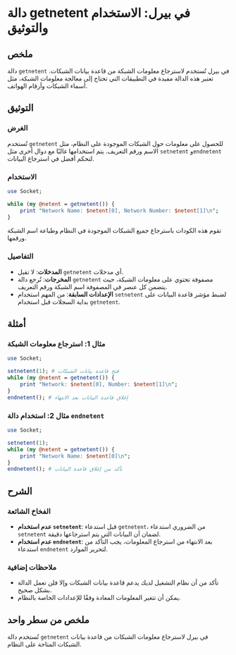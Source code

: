 <!--
Meta Description: # دالة getnetent في بيرل: الاستخدام والتوثيق ## ملخص دالة `getnetent` في بيرل تُستخدم لاسترجاع معلومات الشبكة من قاعدة بيانات الشبكات. تعتبر هذه الدال...
Meta Keywords: getnetent, الشبكات, netent, قاعدة, معلومات
-->

# دالة getnetent في بيرل: الاستخدام والتوثيق

## ملخص
دالة `getnetent` في بيرل تُستخدم لاسترجاع معلومات الشبكة من قاعدة بيانات الشبكات. تعتبر هذه الدالة مفيدة في التطبيقات التي تحتاج إلى معالجة معلومات الشبكة، مثل أسماء الشبكات وأرقام الهواتف.

## التوثيق
### الغرض
تُستخدم `getnetent` للحصول على معلومات حول الشبكات الموجودة على النظام، مثل الاسم ورقم التعريف. يتم استخدامها غالبًا مع دوال أخرى مثل `setnetent` و`endnetent` لتحكم أفضل في استرجاع البيانات.

### الاستخدام
```perl
use Socket;

while (my @netent = getnetent()) {
    print "Network Name: $netent[0], Network Number: $netent[1]\n";
}
```
تقوم هذه الكودات باسترجاع جميع الشبكات الموجودة في النظام وطباعة اسم الشبكة ورقمها.

### التفاصيل
- **المدخلات**: لا تقبل `getnetent` أي مدخلات.
- **المخرجات**: تُرجع دالة `getnetent` مصفوفة تحتوي على معلومات الشبكة، حيث يتضمن كل عنصر في المصفوفة اسم الشبكة ورقم التعريف.
- **الإعدادات السابقة**: من المهم استخدام `setnetent` لضبط مؤشر قاعدة البيانات على بداية السجلات قبل استخدام `getnetent`.

## أمثلة
### مثال 1: استرجاع معلومات الشبكة
```perl
use Socket;

setnetent(1); # فتح قاعدة بيانات الشبكات
while (my @netent = getnetent()) {
    print "Network: $netent[0], Number: $netent[1]\n";
}
endnetent(); # إغلاق قاعدة البيانات بعد الانتهاء
```

### مثال 2: استخدام دالة `endnetent`
```perl
use Socket;

setnetent(1);
while (my @netent = getnetent()) {
    print "Network Name: $netent[0]\n";
}
endnetent(); # تأكد من إغلاق قاعدة البيانات
```

## الشرح
### الفخاخ الشائعة
- **عدم استخدام `setnetent`**: قبل استدعاء `getnetent`، من الضروري استدعاء `setnetent` لضمان أن البيانات التي يتم استرجاعها دقيقة.
- **عدم استخدام `endnetent`**: بعد الانتهاء من استرجاع المعلومات، يجب التأكد من استدعاء `endnetent` لتحرير الموارد.

### ملاحظات إضافية
- تأكد من أن نظام التشغيل لديك يدعم قاعدة بيانات الشبكات وإلا فلن تعمل الدالة بشكل صحيح.
- يمكن أن تتغير المعلومات المعادة وفقًا للإعدادات الخاصة بالنظام.

## ملخص من سطر واحد
تُستخدم دالة `getnetent` في بيرل لاسترجاع معلومات الشبكات من قاعدة بيانات الشبكات المتاحة على النظام.